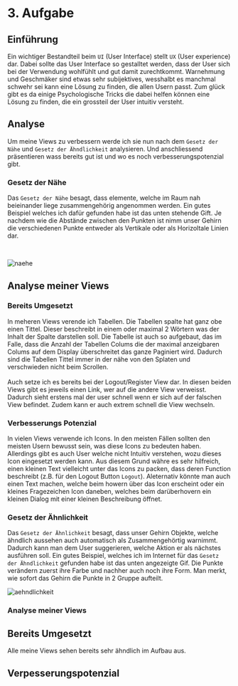 # 3. Aufgabe

## Einführung
Ein wichtiger Bestandteil beim `UI` (User Interface) stellt `UX` (User experience) dar. Dabei sollte das User Interface so gestalltet werden, dass der User sich bei der Verwendung wohlfühlt und gut damit zurechtkommt. Warnehmung und Geschmäker sind etwas sehr subijektives, wesshalbt es manchmal schwehr sei kann eine Lösung zu finden, die allen Usern passt. Zum glück gibt es da einige Psychologische Tricks die dabei helfen können eine Lösung zu finden, die ein grossteil der User intuitiv versteht.

## Analyse 
Um meine Views zu verbessern werde ich sie nun nach dem `Gesetz der Nähe` und `Gesetz der Ähndlichkeit` analysieren. Und anschliessend präsentieren wass bereits gut ist und wo es noch verbesserungspotenzial gibt.

### Gesetz der Nähe
Das `Gesetz der Nähe` besagt, dass elemente, welche im Raum nah beieinander liege zusammengehörig angenommen werden. Ein gutes Beispiel welches ich dafür gefunden habe ist das unten stehende Gift. Je nachdem wie die Abstände zwischen den Punkten ist nimm unser Gehirn die verschiedenen Punkte entweder als Vertikale oder als Horizoltale Linien dar.

<br/>

![naehe](https://user-images.githubusercontent.com/99135388/205734546-8067eb78-6321-455d-837c-83e000bb6309.gif)

## Analyse meiner Views
### Bereits Umgesetzt
In meheren Views verende ich Tabellen. Die Tabellen spalte hat ganz obe einen Tittel. Dieser beschreibt in einem oder maximal 2 Wörtern was der Inhalt der Spalte darstellen soll. Die Tabelle ist auch so aufgebaut, das im Falle, dass die Anzahl der Tabellen Colums die der maximal anzeigbaren Colums auf dem Display überschreitet das ganze Paginiert wird. Dadurch sind die Tabellen Tittel immer in der nähe von den Splaten und verschwieden nicht beim Scrollen. 
<br/><br/>
Auch setze ich es bereits bei der Logout/Register View dar. In diesen beiden Views gibt es jeweils einen Link, wer auf die andere View verweisst. Dadurch sieht erstens mal der user schnell wenn er sich auf der falschen View befindet. Zudem kann er auch extrem schnell die View wechseln.  

### Verbesserungs Potenzial
In vielen Views verwende ich Icons. In den meisten Fällen sollten den meisten Usern bewusst sein, was diese Icons zu bedeuten haben. Allerdings gibt es auch User welche nicht Intuitiv verstehen, wozu dieses Icon eingesetzt werden kann. Aus diesem Grund währe es sehr hilfreich, einen kleinen Text vielleicht unter das Icons zu packen, dass deren Function beschreibt (z.B. für den Logout Button `Logout`). Aleternativ könnte man auch einen Text machen, welche beim howern über das Icon erscheint oder ein kleines Fragezeichen Icon daneben, welches beim darüberhovern ein kleinen Dialog mit einer kleinen Beschreibung öffnet. 


### Gesetz der Ähnlichkeit
Das `Gesetz der Ähnlichkeit` besagt, dass unser Gehirn Objekte, welche ähndlich aussehen auch automatisch als Zusammengehörtig warnimmt. Dadurch kann man dem User suggerieren, welche Aktion er als nächstes ausführen soll. Ein gutes Beispiel, welches ich im Internet für das `Gesetz der Ähndlichkeit` gefunden habe ist das unten angezeigte Gif. Die Punkte verändern zuerst ihre Farbe und nachher auch noch ihre Form. Man merkt, wie sofort das Gehirn die Punkte in 2 Gruppe aufteilt.

![aehndlichkeit](https://user-images.githubusercontent.com/99135388/205872268-429406af-4f78-4a42-892a-f30bd3c09b9c.gif)

### Analyse meiner Views
## Bereits Umgesetzt
Alle meine Views sehen bereits sehr ähndlich im Aufbau aus. 

## Verpesserungspotenzial
